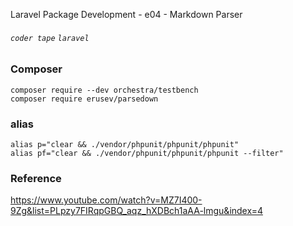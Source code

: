 Laravel Package Development - e04 - Markdown Parser
###### `coder tape` `laravel`

### Composer

```cmd=
composer require --dev orchestra/testbench
composer require erusev/parsedown
```

### alias

```cmd=
alias p="clear && ./vendor/phpunit/phpunit/phpunit"
alias pf="clear && ./vendor/phpunit/phpunit/phpunit --filter"
```

### Reference
https://www.youtube.com/watch?v=MZ7I400-9Zg&list=PLpzy7FIRqpGBQ_aqz_hXDBch1aAA-lmgu&index=4
